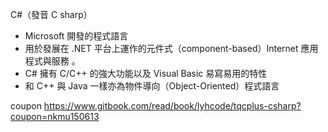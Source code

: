 C#（發音 C sharp）

* Microsoft 開發的程式語言
* 用於發展在 .NET 平台上運作的元件式（component-based）Internet 應用程式與服務 。
* C# 擁有 C/C++ 的強大功能以及 Visual Basic 易寫易用的特性
* 和 C++ 與 Java 一樣亦為物件導向（Object-Oriented）程式語言

coupon
https://www.gitbook.com/read/book/lyhcode/tqcplus-csharp?coupon=nkmu150613
